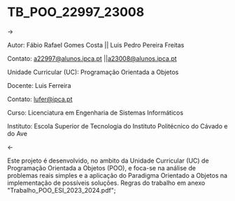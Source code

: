 # TB_POO_22997_23008

->

Autor: Fábio Rafael Gomes Costa || Luis Pedro Pereira Freitas

Contato: a22997@alunos.ipca.pt ||a23008@alunos.ipca.pt

Unidade Curricular (UC): Programação Orientada a Objetos

Docente: Luis Ferreira

Contato: lufer@ipca.pt

Curso: Licenciatura em Engenharia de Sistemas Informáticos

Instituto: Escola Superior de Tecnologia do Instituto Politécnico do Cávado e do Ave 

<-

Este projeto é desenvolvido, no ambito da Unidade Curricular (UC) de Programação Orientada a Objetos (POO),  e foca-se na análise de problemas reais simples e a aplicação do Paradigma Orientado a Objetos na implementação de possíveis soluções. Regras do trabalho em anexo "Trabalho_POO_ESI_2023_2024.pdf";
